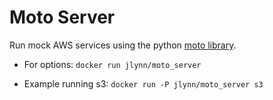 Moto Server
===========
Run mock AWS services using the python [moto library](https://github.com/spulec/moto).
- For options:
```docker run jlynn/moto_server```

- Example running s3:
```docker run -P jlynn/moto_server s3```
